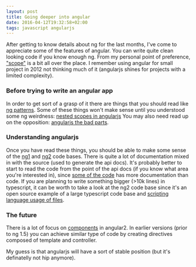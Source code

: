 ```yaml
---
layout: post
title: Going deeper into angular
date: 2016-04-12T19:32:58+02:00
tags: javascript angularjs
---
```


After getting to know details about ng for the last months, I've come to appreciate some of the features of angular. You can write quite clean looking code if you know enough ng. From my personal point of preference, ["scope"](https://docs.angularjs.org/api/ng/type/$rootScope.Scope) is a bit all over the place. I remember using angular for small project in 2012 not thinking much of it (angularjs shines for projects with a limited complexity).

### Before trying to write an angular app

In order to get sort of a grasp of it there are things that you should read like [ng patterns](https://github.com/johnpapa/angular-styleguide/tree/master/a1#controlleras-view-syntax). Some of these things won't make sense until you understood some ng weirdness:
[nested scopes in angularjs](http://jimhoskins.com/2012/12/14/nested-scopes-in-angularjs.html)
You may also need read up on the opposition: [angularjs the bad parts](https://larseidnes.com/2014/11/05/angularjs-the-bad-parts/).

### Understanding angularjs

Once you have read these things, you should be able to make some sense of the [ng1](https://github.com/angular/angular.js) and [ng2](https://github.com/angular/angular) code bases. There is quite a lot of documentation mixed in with the source (used to generate the api docs). It's probably better to start to read the code from the point of the api docs (if you know what area you're interested in), since [some of the code](https://github.com/angular/angular.js/blob/a4e60cb6970d8b6fa9e0af4b9f881ee3ba7fdc99/src/ngCookies/cookieStore.js) has more documentation than code. If you are planning to write something bigger (>10k lines) in typescript, it can be worth to take a look at the ng2 code base since it's an open source example of a large typescript code base and [scripting language usage of files](https://github.com/angular/angular/blob/df1f78e302e75244a71045e02ec76b7a7d8b8e8f/modules/angular2/src/common/directives.ts).

### The future

There is a lot of focus on [components](https://docs.angularjs.org/guide/component) in angular2. In earlier versions (prior to ng 1.5) you can achieve similar type of code by creating directives composed of template and controller.

My guess is that angularjs will have a sort of stable position (but it's definatelly not hip anymore).
